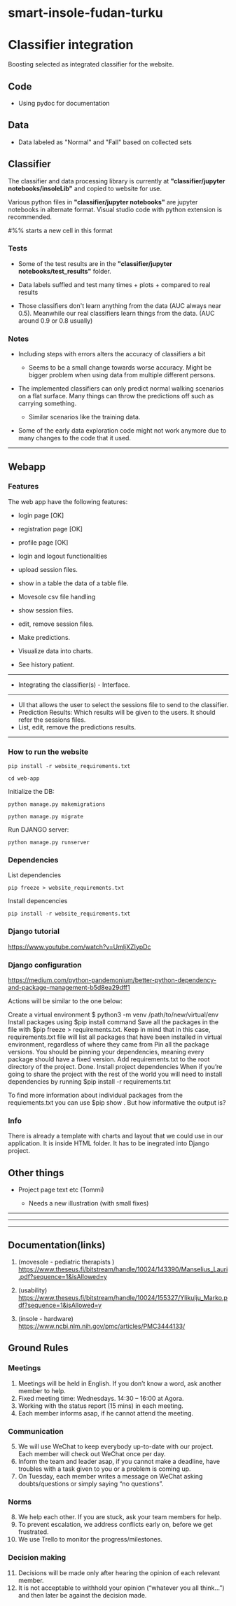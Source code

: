 # smart-insole-fudan-turku

# Classifier integration

Boosting selected as integrated classifier for the website.

## Code

- Using pydoc for documentation

## Data

- Data labeled as "Normal" and "Fall" based on collected sets

## Classifier

The classifier and data processing library is currently at **"classifier/jupyter notebooks/insoleLib"** and copied to website for use.

Various python files in **"classifier/jupyter notebooks"** are jupyter notebooks in alternate format. Visual studio code with python extension is recommended.

#%% starts a new cell in this format

### Tests

- Some of the test results are in the **"classifier/jupyter notebooks/test_results"**  folder.

- Data labels suffled and test many times + plots + compared to real results

- Those classifiers don't learn anything from the data (AUC always near 0.5). Meanwhile our real classifiers learn things from the data. (AUC around 0.9 or 0.8 usually)

### Notes

- Including steps with errors alters the accuracy of classifiers a bit

	- Seems to be a small change towards worse accuracy. Might be bigger problem when using data from multiple different persons.

- The implemented classifiers can only predict normal walking scenarios on a flat surface. Many things can throw the predictions off such as carrying something.

	- Similar scenarios like the training data.

- Some of the early data exploration code might not work anymore due to many changes to the code that it used.


---

## Webapp

### Features

The web app have the following features:

- login page [OK]
- registration page [OK]
- profile page [OK]
- login and logout functionalities

- upload session files.
- show in a table the data of a table file.
- Movesole csv file handling
- show session files.
- edit, remove session files.
- Make predictions.
- Visualize data into charts.
- See history patient.


---

- Integrating the classifier(s) - Interface.

---

- UI that allows the user to select the sessions file to send to the classifier.
- Prediction Results: Which results will be given to the users. It should refer the sessions files.
- List, edit, remove the predictions results.


---
### How to run the website
```
pip install -r website_requirements.txt
```
```
cd web-app
```

Initialize the DB:
```
python manage.py makemigrations
```
```
python manage.py migrate
```
Run DJANGO server:
```
python manage.py runserver
```

### Dependencies

List dependencies
```
pip freeze > website_requirements.txt
```


Install depencencies
```
pip install -r website_requirements.txt
```

### Django tutorial

https://www.youtube.com/watch?v=UmljXZIypDc


### Django configuration

https://medium.com/python-pandemonium/better-python-dependency-and-package-management-b5d8ea29dff1

Actions will be similar to the one below:

Create a virtual environment $ python3 -m venv /path/to/new/virtual/env
Install packages using $pip install <package> command
Save all the packages in the file with $pip freeze > requirements.txt. Keep in mind that in this case, requirements.txt file will list all packages that have been installed in virtual environment, regardless of where they came from
Pin all the package versions. You should be pinning your dependencies, meaning every package should have a fixed version.
Add requirements.txt to the root directory of the project. Done.
Install project dependencies
When if you’re going to share the project with the rest of the world you will need to install dependencies by running $pip install -r requirements.txt

To find more information about individual packages from the requiements.txt you can use $pip show <packagename>. But how informative the output is?
	

### Info

There is already a template with charts and layout that we could use in our application. It is inside HTML folder. It has to be inegrated into Django project.



## Other things

- Project page text etc (Tommi)

	- Needs a new illustration (with small fixes)

---
---
---


## Documentation(links)

1. (movesole - pediatric therapists ) https://www.theseus.fi/bitstream/handle/10024/143390/Manselius_Lauri.pdf?sequence=1&isAllowed=y

2. (usability) https://www.theseus.fi/bitstream/handle/10024/155327/Ylikulju_Marko.pdf?sequence=1&isAllowed=y

3. (insole - hardware) https://www.ncbi.nlm.nih.gov/pmc/articles/PMC3444133/


## Ground Rules

### Meetings

1.	Meetings will be held in English. If you don’t know a word, ask another member to help.
2.	Fixed meeting time:  Wednesdays. 14:30 – 16:00 at Agora.
3.	Working with the status report (15 mins) in each meeting.
4.	Each member informs asap, if he cannot attend the meeting.

### Communication

5.	We will use WeChat to keep everybody up-to-date with our project. 
	Each member will check out WeChat once per day.
6.	Inform the team and leader asap, if you cannot make a deadline, have troubles with a task given to you or a problem is coming up.
7.	On Tuesday, each member writes a message on WeChat asking doubts/questions or simply saying “no questions”.

### Norms

8.	We help each other. If you are stuck, ask your team members for help.
9.	To prevent escalation, we address conflicts early on, before we get frustrated.
10.	We use Trello to monitor the progress/milestones.

### Decision making

11.	Decisions will be made only after hearing the opinion of each relevant member.
12.	It is not acceptable to withhold your opinion (“whatever you all think…”) and then later be against the decision made.
